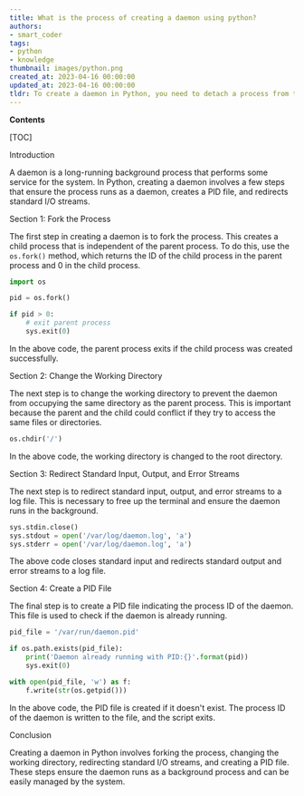 ```yaml
---
title: What is the process of creating a daemon using python?
authors:
- smart_coder
tags:
- python
- knowledge
thumbnail: images/python.png
created_at: 2023-04-16 00:00:00
updated_at: 2023-04-16 00:00:00
tldr: To create a daemon in Python, you need to detach a process from the parent process and run it in the background using the os module.
---
```


**Contents**

[TOC]

Introduction

A daemon is a long-running background process that performs some service for the system. In Python, creating a daemon involves a few steps that ensure the process runs as a daemon, creates a PID file, and redirects standard I/O streams.

Section 1: Fork the Process

The first step in creating a daemon is to fork the process. This creates a child process that is independent of the parent process. To do this, use the `os.fork()` method, which returns the ID of the child process in the parent process and 0 in the child process.

```python
import os

pid = os.fork()

if pid > 0:
    # exit parent process
    sys.exit(0)
```

In the above code, the parent process exits if the child process was created successfully.

Section 2: Change the Working Directory

The next step is to change the working directory to prevent the daemon from occupying the same directory as the parent process. This is important because the parent and the child could conflict if they try to access the same files or directories.

```python
os.chdir('/')
```

In the above code, the working directory is changed to the root directory.

Section 3: Redirect Standard Input, Output, and Error Streams

The next step is to redirect standard input, output, and error streams to a log file. This is necessary to free up the terminal and ensure the daemon runs in the background.

```python
sys.stdin.close()
sys.stdout = open('/var/log/daemon.log', 'a')
sys.stderr = open('/var/log/daemon.log', 'a')
```

The above code closes standard input and redirects standard output and error streams to a log file.

Section 4: Create a PID File

The final step is to create a PID file indicating the process ID of the daemon. This file is used to check if the daemon is already running.

```python
pid_file = '/var/run/daemon.pid'

if os.path.exists(pid_file):
    print('Daemon already running with PID:{}'.format(pid))
    sys.exit(0)

with open(pid_file, 'w') as f:
    f.write(str(os.getpid()))
``` 

In the above code, the PID file is created if it doesn't exist. The process ID of the daemon is written to the file, and the script exits.

Conclusion

Creating a daemon in Python involves forking the process, changing the working directory, redirecting standard I/O streams, and creating a PID file. These steps ensure the daemon runs as a background process and can be easily managed by the system.
